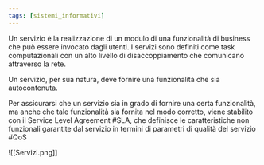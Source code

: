 ```yaml
---
tags: [sistemi_informativi]
---
```

Un servizio è la realizzazione di un modulo di una funzionalità di business che può essere invocato dagli utenti. I servizi sono definiti come task computazionali con un alto livello di disaccoppiamento che comunicano attraverso la rete.

Un servizio, per sua natura, deve fornire una funzionalità che sia autocontenuta.

Per assicurarsi che un servizio sia in grado di fornire una certa funzionalità, ma anche che tale funzionalità sia fornita nel modo corretto, viene stabilito con il Service Level Agreement #SLA,  che definisce le caratteristiche non funzionali garantite dal servizio in termini di parametri di qualità del servizio #QoS

![[Servizi.png]]

